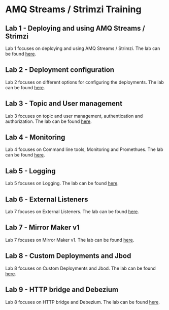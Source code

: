 # AMQ Streams / Strimzi Training

## Lab 1 - Deploying and using AMQ Streams / Strimzi

Lab 1 focuses on deploying and using AMQ Streams / Strimzi. The lab can be found [here](./lab-1/).

## Lab 2 - Deployment configuration

Lab 2 focuses on different options for configuring the deployments. The lab can be found [here](./lab-2/).

## Lab 3 - Topic and User management

Lab 3 focuses on topic and user management, authentication and authorization. The lab can be found [here](./lab-3/).

## Lab 4 - Monitoring

Lab 4 focuses on Command line tools, Monitoring and Promethues. The lab can be found [here](./lab-4/).

## Lab 5 - Logging

Lab 5 focuses on Logging. The lab can be found [here](./lab-5/).

## Lab 6 - External Listeners

Lab 7 focuses on External Listeners. The lab can be found [here](./lab-6/).

## Lab 7 - Mirror Maker v1

Lab 7 focuses on Mirror Maker v1. The lab can be found [here](./lab-7/).

## Lab 8 - Custom Deployments and Jbod

Lab 8 focuses on Custom Deployments and Jbod. The lab can be found [here](./lab-8/).

## Lab 9 - HTTP bridge and Debezium

Lab 8 focuses on HTTP bridge and Debezium. The lab can be found [here](./lab-9/).
